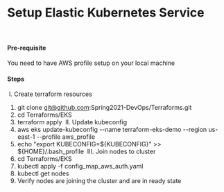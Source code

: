 # Setup Elastic Kubernetes Service
​
#### Pre-requisite
You need to have AWS profile setup on your local machine
​
#### Steps
​
I. Create terraform resources
1. git clone git@github.com:Spring2021-DevOps/Terraforms.git
2. cd Terraforms/EKS
3. terraform apply
​
II. Update kubeconfig 
1. aws eks update-kubeconfig --name terraform-eks-demo --region us-east-1 --profile aws_profile
2. echo "export KUBECONFIG=${KUBECONFIG}" >> ${HOME}/.bash_profile
​
III. Join nodes to cluster
1. cd Terraforms/EKS
2. kubectl apply -f config_map_aws_auth.yaml
3. kubectl get nodes
4. Verify nodes are joining the cluster and are in ready state
